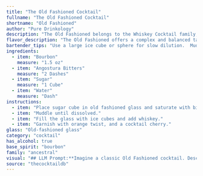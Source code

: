 ```yaml
---
title: "The Old Fashioned Cocktail"
fullname: "The Old Fashioned Cocktail"
shortname: "Old Fashioned"
author: "Pure Drinkology"
description: "The Old Fashioned belongs to the Whiskey Cocktail family, predating the modern cocktail era.  Its origins trace back to the 1800s, emerging from the Whiskey & Bitters drinks popular in America at the time. "
flavor_description: "The Old Fashioned offers a complex and balanced taste profile. The Bourbon provides a warm, oaky base with notes of caramel and vanilla. Demerara syrup adds a touch of sweetness and richness, while the aromatic bitters contribute spicy notes of clove and orange peel. Orange bitters add a citrusy twist, creating a harmonious blend of sweet, spicy, and bitter flavors. The overall experience is sophisticated, elegant, and slightly warming. "
bartender_tips: "Use a large ice cube or sphere for slow dilution.  Muddle the sugar and bitters with a splash of water, not the bourbon, for a more balanced sweetness.  Don't over-stir, aim for a well-chilled cocktail, not a diluted one.  Garnish with a flamed orange peel, expressing the oils over the drink for aroma. "
ingredients:
  - item: "Bourbon"
    measure: "1.5 oz"
  - item: "Angostura Bitters"
    measure: "2 Dashes"
  - item: "Sugar"
    measure: "1 Cube"
  - item: "Water"
    measure: "Dash"
instructions:
  - item: "Place sugar cube in old fashioned glass and saturate with bitters, add a dash of plain water."
  - item: "Muddle until dissolved."
  - item: "Fill the glass with ice cubes and add whiskey."
  - item: "Garnish with orange twist, and a cocktail cherry."
glass: "Old-fashioned glass"
category: "cocktail"
has_alcohol: true
base_spirit: "bourbon"
family: "ancestral"
visual: "## LLM Prompt:**Imagine a classic Old Fashioned cocktail. Describe its appearance in vivid detail, focusing on the following:*** **The color:** Is it a deep amber hue, or does it have a reddish tint? How does the light play on the surface?* **The texture:** Is it clear and still, or does it have a slight haze? How does the ice affect its appearance?* **The garnish:** What kind of orange peel is used? How is it twisted and placed on the rim of the glass? Are there any other garnishes present?* **The glassware:** What kind of glass is used? Is it chilled, and does it have any embellishments? * **The overall impression:** Does it look sophisticated and timeless, or bold and robust? **Provide your answer in a descriptive and engaging way, as if you were describing the cocktail to someone who has never seen it before.** "
source: "thecocktaildb"
---
```


